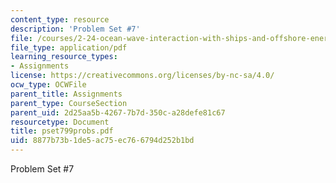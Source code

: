 ```yaml
---
content_type: resource
description: 'Problem Set #7'
file: /courses/2-24-ocean-wave-interaction-with-ships-and-offshore-energy-systems-13-022-spring-2002/8877b73b1de5ac75ec766794d252b1bd_pset799probs.pdf
file_type: application/pdf
learning_resource_types:
- Assignments
license: https://creativecommons.org/licenses/by-nc-sa/4.0/
ocw_type: OCWFile
parent_title: Assignments
parent_type: CourseSection
parent_uid: 2d25aa5b-4267-7b7d-350c-a28defe81c67
resourcetype: Document
title: pset799probs.pdf
uid: 8877b73b-1de5-ac75-ec76-6794d252b1bd
---
```

Problem Set #7
